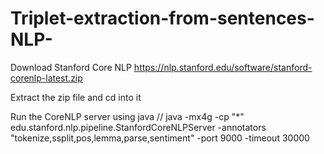 # Triplet-extraction-from-sentences-NLP-

Download Stanford Core NLP 
  https://nlp.stanford.edu/software/stanford-corenlp-latest.zip
  
Extract the zip file and cd into it

Run the CoreNLP server using java //
  java -mx4g -cp "*" edu.stanford.nlp.pipeline.StanfordCoreNLPServer -annotators "tokenize,ssplit,pos,lemma,parse,sentiment" -port 9000 -timeout 30000
